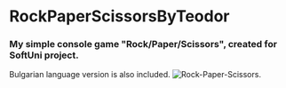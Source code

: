 # RockPaperScissorsByTeodor
### My simple console game "Rock/Paper/Scissors", created for SoftUni project.
Bulgarian language version is also included.
![Rock-Paper-Scissors.](https://prikachi.net/image/6BMkk)


